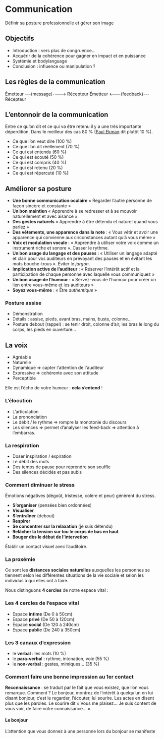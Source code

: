 # Communication

Définir sa posture professionnelle et gérer son image

## Objectifs 

- Introduction : vers plus de congruence...
- Acquérir de la cohérence pour gagner en impact et en puissance
- Systémie et bodylanguage
- Conclusion : influence ou manipulation ?

## Les règles de la communication

Émetteur ---(message)----> Récepteur
Émetteur <---(feedback)--- Récepteur

## L’entonnoir de la communication

Entre ce qu’on dit et ce qui va être retenu il y a une très importante déperdition. Dans le meilleur des cas 80 % ([Paul Ekman](http://fr.wikipedia.org/wiki/Paul_Ekman) dit plutôt 10 %).

- Ce que l’on veut dire (100 %)
- Ce que l’on dit réellement (70 %)
- Ce qui est entendu (60 %)
- Ce qui est écouté (50 %)
- Ce qui est compris (40 %)
- Ce qui est retenu (20 %)
- Ce qui est répercuté (10 %)

## Améliorer sa posture

- __Une bonne communication oculaire__ « Regarder l’autre personne de façon sincère et constante »
- __Un bon maintien__ « Apprendre à se redresser et à se mouvoir naturellement et avec aisance »
- __Des gestes naturels__ « Apprendre à être détendu et naturel quand vous parlez »
- __Des vêtements, une apparence dans la note__ : « Vous vêtir et avoir une apparence qui convienne aux circonstances autant qu’à vous même »
- __Voix et modulation vocale__ : « Apprendre à utiliser votre voix comme un instrument riche et sonore ». Casser le rythme.
- __Un bon usage du langage et des pauses__ : « Utiliser un langage adapté et clair pour vos auditeurs en prévoyant des pauses et en évitant les mots bouche-trous ». Éviter le _jargon_.
- __Implication active de l’auditeur__ : « Réserver  l’intérêt actif et la participation de chaque personne avec laquelle vous communiquez »
- __Un bon usage de l’humour__ : « Servez-vous de l’humour pour créer un lien entre vous-même et les auditeurs »
- __Soyez vous-même__ : « Être _authentique_ »

### Posture assise

- Démonstration
- Détails : assise, pieds, avant bras, mains, buste, colonne…
- Posture debout (rappel) : se tenir droit, colonne d’air, les bras le long du corps, les pieds en ouverture…

## La voix

- Agréable
- Naturelle
- Dynamique => capter l'attention de l'auditeur
- Expressive => cohérente avec son attitude
- Perceptible

Elle est l’écho de votre humeur : __cela s’entend__ !

### L’élocution

- L’articulation
- La prononciation
- Le débit / le rythme => rompre la monotonie du discours
- Les silences => permet d’analyser les feed-back ⇒ attention à l’embarras.

### La respiration

- Doser inspiration / expiration
- Le débit des mots
- Des temps de pause pour reprendre son souffle
- Des silences décidés et pas subis

### Comment diminuer le stress

Émotions négatives (dégoût, tristesse, colère et peur) génèrent du stress.  

- __S’organiser__ (pensées bien ordonnées)
- __Visualiser__
- __S’entraîner__ (debout)
- __Respirer__
- __Se concentrer sur la relaxation__ (je suis détendu)
- __Relâcher la tension sur tou le corps de bas en haut__
- __Bouger dès le début de l’intervetion__

Établir un contact visuel avec l’auditoire.

### La proxémie

Ce sont les __distances sociales naturelles__ auxquelles les personnes se tiennent selon les différentes situations de la vie sociale et selon les individus à qui elles ont à faire.

Nous distinguons __4 cercles__ de notre espace vital :

### Les 4 cercles de l’espace vital

- Espace __intime__ (De 0 à 50cm)
- Espace __privé__  (De 50 à 120cm)
- Espace __social__ (De 120 à 240cm)
- Espace __public__ (De 240 à 350cm)

### Les 3 canaux d’expression

- le __verbal__ : les mots (10 %)
- le __para-verbal__ : rythme, intonation, voix (55 %)
- le __non-verbal__ : gestes, mimiques… (35 %)

### Comment faire une bonne impression au 1er contact

__Reconnaissance__ : se traduit par le fait que vous existez, que l’on vous remarque.
Comment ? Le bonjour, montrez de l’intérêt à quelqu’un en lui disant bonjour, c’est le regarder, l’écouter, lui sourire.
Les actes en disent plus que les paroles. Le sourire dit « Vous me plaisez… Je suis content de vous voir, de faire votre connaissance… ».

#### Le bonjour

L’attention que vous donnez à une personne lors du bonjour se manifeste 




